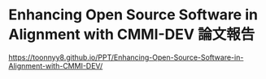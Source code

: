 # Enhancing Open Source Software in Alignment with CMMI-DEV 論文報告

https://toonnyy8.github.io/PPT/Enhancing-Open-Source-Software-in-Alignment-with-CMMI-DEV/
